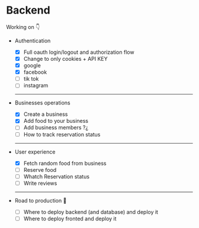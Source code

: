 # Backend

Working on 👇

- Authentication

  - [x] Full oauth login/logout and authorization flow
  - [x] Change to only cookies + API KEY
  - [x] google
  - [x] facebook
  - [ ] tik tok
  - [ ] instagram

  ***

- Businesses operations

  - [x] Create a business
  - [x] Add food to your business
  - [ ] Add business members ?¿
  - [ ] How to track reservation status

  ***

* User experience

  - [x] Fetch random food from business
  - [ ] Reserve food
  - [ ] Whatch Reservation status
  - [ ] Write reviews

  ---

* Road to production 🚀

  - [ ] Where to deploy backend (and database) and deploy it
  - [ ] Where to deploy fronted and deploy it
